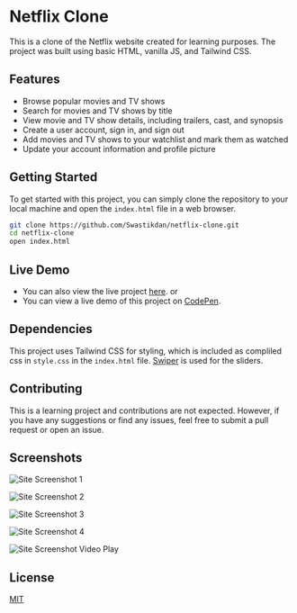 
# Netflix Clone

This is a clone of the Netflix website created for learning purposes. The project was built using basic HTML, vanilla JS, and Tailwind CSS.

## Features

- Browse popular movies and TV shows
- Search for movies and TV shows by title
- View movie and TV show details, including trailers, cast, and synopsis
- Create a user account, sign in, and sign out
- Add movies and TV shows to your watchlist and mark them as watched
- Update your account information and profile picture

## Getting Started

To get started with this project, you can simply clone the repository to your local machine and open the `index.html` file in a web browser.

```bash
git clone https://github.com/Swastikdan/netflix-clone.git
cd netflix-clone
open index.html
```

## Live Demo

- You can also view the live  project [here](https://netflix-clone.projects.swastikdan.tech/). or
- You can view a live demo of this project on [CodePen](https://codepen.io/swastik_dan/pen/abazwQm).

## Dependencies

This project uses Tailwind CSS for styling, which is included  as compliled css in `style.css` in the `index.html` file. [Swiper](https://swiperjs.com/get-started) is used for the sliders.

## Contributing

This is a learning project and contributions are not expected. However, if you have any suggestions or find any issues, feel free to submit a pull request or open an issue.

## Screenshots

![Site Screenshot 1](https://ik.imagekit.io/swastik/Netflix/Github_Readme/Screenshot__137__0-mAebeXk.png)

![Site Screenshot 2](https://ik.imagekit.io/swastik/Netflix/Github_Readme/Screenshot__140__3RsZjB9r1.png)

![Site Screenshot 3](https://ik.imagekit.io/swastik/Netflix/Github_Readme/Screenshot__139__38K9xswDU.png)

![Site Screenshot 4](https://ik.imagekit.io/swastik/Netflix/Github_Readme/Screenshot__138__tb1R4Rdf1.png)

![Site Screenshot Video Play](https://res.cloudinary.com/dytlajwyl/image/upload/v1676496277/Netflix/Screenshot_129_y6rokh.png)

## License

[MIT](https://choosealicense.com/licenses/mit/)
